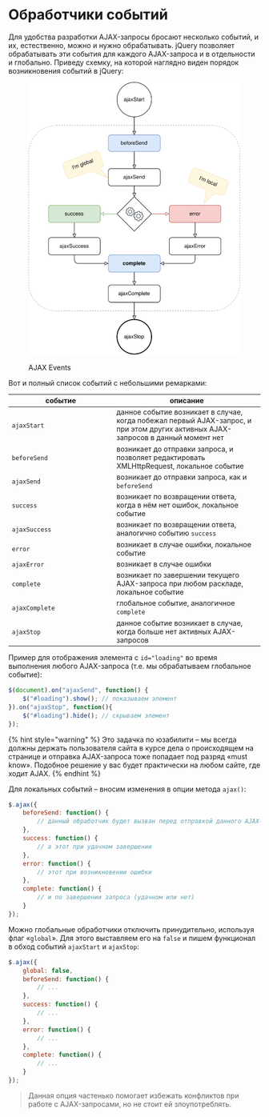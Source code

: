 # Обработчики событий

Для удобства разработки AJAX-запросы бросают несколько событий, и их, естественно, можно и нужно обрабатывать. jQuery позволяет обрабатывать эти события для каждого AJAX-запроса и в отдельности и глобально. Приведу схемку, на которой наглядно виден порядок возникновения событий в jQuery:

<figure><img src="../.gitbook/assets/events.svg" alt=""><figcaption><p>AJAX Events</p></figcaption></figure>

Вот и полный список событий с небольшими ремарками:

<table><thead><tr><th width="195">событие</th><th>описание</th></tr></thead><tbody><tr><td><code>ajaxStart</code></td><td>данное событие возникает в случае, когда побежал первый AJAX-запрос, и при этом других активных AJAX-запросов в данный момент нет</td></tr><tr><td><code>beforeSend</code></td><td>возникает до отправки запроса, и позволяет редактировать XMLHttpRequest, локальное событие</td></tr><tr><td><code>ajaxSend</code></td><td>возникает до отправки запроса, как и <code>beforeSend</code></td></tr><tr><td><code>success</code></td><td>возникает по возвращении ответа, когда в нём нет ошибок, локальное событие</td></tr><tr><td><code>ajaxSuccess</code></td><td>возникает по возвращении ответа, аналогично событию <code>success</code></td></tr><tr><td><code>error</code></td><td>возникает в случае ошибки, локальное событие</td></tr><tr><td><code>ajaxError</code></td><td>возникает в случае ошибки</td></tr><tr><td><code>complete</code></td><td>возникает по завершении текущего AJAX-запроса при любом раскладе, локальное событие</td></tr><tr><td><code>ajaxComplete</code></td><td>глобальное событие, аналогичное <code>complete</code></td></tr><tr><td><code>ajaxStop</code></td><td>данное событие возникает в случае, когда больше нет активных AJAX-запросов</td></tr></tbody></table>

Пример для отображения элемента с `id="loading"` во время выполнения любого AJAX-запроса (т.е. мы обрабатываем глобальное событие):

```javascript
$(document).on("ajaxSend", function() {
    $("#loading").show(); // показываем элемент
}).on("ajaxStop", function(){
    $("#loading").hide(); // скрываем элемент
});
```

{% hint style="warning" %}
Это задачка по юзабилити – мы всегда должны держать пользователя сайта в курсе дела о происходящем на странице и отправка AJAX-запроса тоже попадает под разряд «must know». Подобное решение у вас будет практически на любом сайте, где ходит AJAX.
{% endhint %}

Для локальных событий – вносим изменения в опции метода `ajax()`:

```javascript
$.ajax({
    beforeSend: function() {
        // данный обработчик будет вызван перед отправкой данного AJAX-запроса
    },
    success: function() {
        // а этот при удачном завершении
    },
    error: function() {
        // этот при возникновении ошибки
    },
    complete: function() {
        // и по завершении запроса (удачном или нет)
    }
});
```

Можно глобальные обработчики отключить принудительно, используя флаг «`global`». Для этого выставляем его на `false` и пишем функционал в обход событий `ajaxStart` и `ajaxStop`:

```javascript
$.ajax({
    global: false,
    beforeSend: function() {
        // ...
    },
    success: function() {
        // ...
    },
    error: function() {
        // ...
    },
    complete: function() {
        // ...
    }
});
```

> Данная опция частенько помогает избежать конфликтов при работе с AJAX-запросами, но не стоит ей злоупотреблять.
